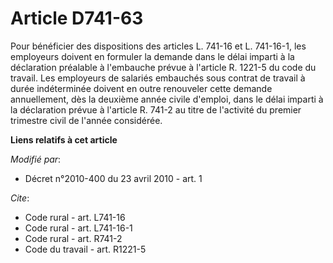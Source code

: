 # Article D741-63

Pour bénéficier des dispositions des articles L. 741-16 et L. 741-16-1, les employeurs doivent en formuler la demande dans le
délai imparti à la déclaration préalable à l'embauche prévue à l'article R. 1221-5 du code du travail. Les employeurs de
salariés embauchés sous contrat de travail à durée indéterminée doivent en outre renouveler cette demande annuellement, dès
la deuxième année civile d'emploi, dans le délai imparti à la déclaration prévue à l'article R. 741-2 au titre de l'activité
du premier trimestre civil de l'année considérée.

**Liens relatifs à cet article**

_Modifié par_:

  - Décret n°2010-400 du 23 avril 2010 - art. 1

_Cite_:

  - Code rural - art. L741-16
  - Code rural - art. L741-16-1
  - Code rural - art. R741-2
  - Code du travail - art. R1221-5
